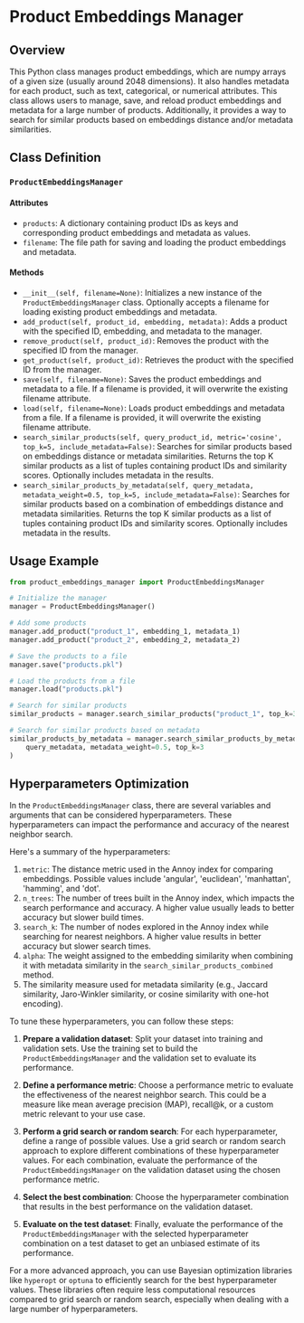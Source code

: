 # Product Embeddings Manager

## Overview

This Python class manages product embeddings, which are numpy arrays of a given size (usually around 2048 dimensions). It also handles metadata for each product, such as text, categorical, or numerical attributes. This class allows users to manage, save, and reload product embeddings and metadata for a large number of products. Additionally, it provides a way to search for similar products based on embeddings distance and/or metadata similarities.

## Class Definition

### `ProductEmbeddingsManager`

#### Attributes

- `products`: A dictionary containing product IDs as keys and corresponding product embeddings and metadata as values.
- `filename`: The file path for saving and loading the product embeddings and metadata.

#### Methods

- `__init__(self, filename=None)`: Initializes a new instance of the `ProductEmbeddingsManager` class. Optionally accepts a filename for loading existing product embeddings and metadata.
- `add_product(self, product_id, embedding, metadata)`: Adds a product with the specified ID, embedding, and metadata to the manager.
- `remove_product(self, product_id)`: Removes the product with the specified ID from the manager.
- `get_product(self, product_id)`: Retrieves the product with the specified ID from the manager.
- `save(self, filename=None)`: Saves the product embeddings and metadata to a file. If a filename is provided, it will overwrite the existing filename attribute.
- `load(self, filename=None)`: Loads product embeddings and metadata from a file. If a filename is provided, it will overwrite the existing filename attribute.
- `search_similar_products(self, query_product_id, metric='cosine', top_k=5, include_metadata=False)`: Searches for similar products based on embeddings distance or metadata similarities. Returns the top K similar products as a list of tuples containing product IDs and similarity scores. Optionally includes metadata in the results.
- `search_similar_products_by_metadata(self, query_metadata, metadata_weight=0.5, top_k=5, include_metadata=False)`: Searches for similar products based on a combination of embeddings distance and metadata similarities. Returns the top K similar products as a list of tuples containing product IDs and similarity scores. Optionally includes metadata in the results.

## Usage Example

```python
from product_embeddings_manager import ProductEmbeddingsManager

# Initialize the manager
manager = ProductEmbeddingsManager()

# Add some products
manager.add_product("product_1", embedding_1, metadata_1)
manager.add_product("product_2", embedding_2, metadata_2)

# Save the products to a file
manager.save("products.pkl")

# Load the products from a file
manager.load("products.pkl")

# Search for similar products
similar_products = manager.search_similar_products("product_1", top_k=3)

# Search for similar products based on metadata
similar_products_by_metadata = manager.search_similar_products_by_metadata(
    query_metadata, metadata_weight=0.5, top_k=3
)
```

## Hyperparameters Optimization

In the `ProductEmbeddingsManager` class, there are several variables and arguments that can be considered hyperparameters. These hyperparameters can impact the performance and accuracy of the nearest neighbor search.

Here's a summary of the hyperparameters:

1. `metric`: The distance metric used in the Annoy index for comparing embeddings. Possible values include 'angular', 'euclidean', 'manhattan', 'hamming', and 'dot'.
2. `n_trees`: The number of trees built in the Annoy index, which impacts the search performance and accuracy. A higher value usually leads to better accuracy but slower build times.
3. `search_k`: The number of nodes explored in the Annoy index while searching for nearest neighbors. A higher value results in better accuracy but slower search times.
4. `alpha`: The weight assigned to the embedding similarity when combining it with metadata similarity in the `search_similar_products_combined` method.
5. The similarity measure used for metadata similarity (e.g., Jaccard similarity, Jaro-Winkler similarity, or cosine similarity with one-hot encoding).

To tune these hyperparameters, you can follow these steps:

1. **Prepare a validation dataset**: Split your dataset into training and validation sets. Use the training set to build the `ProductEmbeddingsManager` and the validation set to evaluate its performance.

2. **Define a performance metric**: Choose a performance metric to evaluate the effectiveness of the nearest neighbor search. This could be a measure like mean average precision (MAP), recall@k, or a custom metric relevant to your use case.

3. **Perform a grid search or random search**: For each hyperparameter, define a range of possible values. Use a grid search or random search approach to explore different combinations of these hyperparameter values. For each combination, evaluate the performance of the `ProductEmbeddingsManager` on the validation dataset using the chosen performance metric.

4. **Select the best combination**: Choose the hyperparameter combination that results in the best performance on the validation dataset.

5. **Evaluate on the test dataset**: Finally, evaluate the performance of the `ProductEmbeddingsManager` with the selected hyperparameter combination on a test dataset to get an unbiased estimate of its performance.

For a more advanced approach, you can use Bayesian optimization libraries like `hyperopt` or `optuna` to efficiently search for the best hyperparameter values. These libraries often require less computational resources compared to grid search or random search, especially when dealing with a large number of hyperparameters.